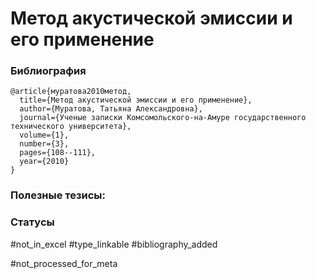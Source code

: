 # Метод акустической эмиссии и его применение

### Библиография
```
@article{муратова2010метод,
  title={Метод акустической эмиссии и его применение},
  author={Муратова, Татьяна Александровна},
  journal={Ученые записки Комсомольского-на-Амуре государственного технического университета},
  volume={1},
  number={3},
  pages={108--111},
  year={2010}
}
```

### Полезные тезисы:

### Статусы
#not_in_excel 
#type_linkable 
#bibliography_added

#not_processed_for_meta

